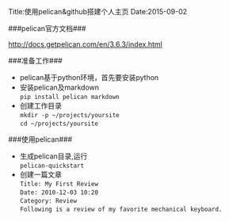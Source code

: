 Title:使用pelican&github搭建个人主页
Date:2015-09-02

###pelican官方文档###

http://docs.getpelican.com/en/3.6.3/index.html

###准备工作###
- pelican基于python环境，首先要安装python
- 安装pelican及markdown  
  `pip install pelican markdown`
- 创建工作目录  
  `mkdir -p ~/projects/yoursite`  
  `cd ~/projects/yoursite`

###使用pelican###
- 生成pelican目录,运行  
  `pelican-quickstart`
- 创建一篇文章  
  `Title: My First Review`  
  `Date: 2010-12-03 10:20`  
  `Category: Review`  
  `Following is a review of my favorite mechanical keyboard.`